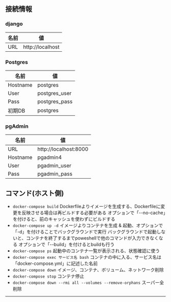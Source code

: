 ## 接続情報

### django
| 名前 | 値 |
| ---- | ---- |
| URL | http://localhost |

### Postgres
| 名前 | 値 |
| ---- | ---- |
| Hostname | postgres |
| User | postgres_user | 
| Pass | postgres_pass |
| 初期DB | postgres | 

### pgAdmin
| 名前 | 値 |
| ---- | ---- |
| URL  | http://localhost:8000 |
| Hostname | pgadmin4 |
| User | pgadmin_user | 
| Pass | pgadmin_pass |



## コマンド(ホスト側)

* `docker-compose build`
    Dockerfileよりイメージを生成する、Dockerfileに変更を反映させる場合は再ビルドする必要がある
    オプションで「--no-cache」を付けると、前のキャッシュを使わずにビルドする
* `docker-compose up -d`
    イメージよりコンテナを生成 & 起動、オプションで「-d」を付けることでバックグラウンドで実行
    バックグラウンドで起動しないと、コンテナを終了するまでpoweshellで他のコマンドが入力できなくなる
    オプションで「--build」を付けるとbuildも行う
* `docker-compose ps`
    起動中のコンテナ一覧が表示される、状態確認に使う
* `docker-compose exec サービス名 bash`
    コンテナの中に入る、サービス名は「docker-compose.yml」に記述した名前
* `docker-compose down`
    イメージ、コンテナ、ボリューム、ネットワーク削除
* `docker-compose stop`
    コンテナ停止
* `docker-compose down --rmi all --volumes --remove-orphans`
    スーパー全削除
------------------------------